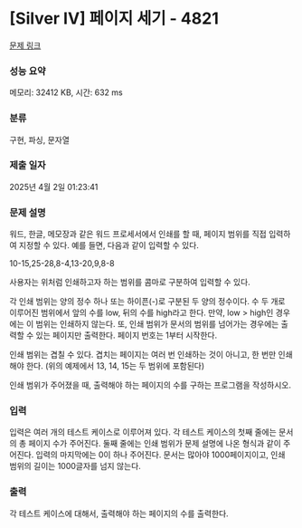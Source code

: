 # [Silver IV] 페이지 세기 - 4821 

[문제 링크](https://www.acmicpc.net/problem/4821) 

### 성능 요약

메모리: 32412 KB, 시간: 632 ms

### 분류

구현, 파싱, 문자열

### 제출 일자

2025년 4월 2일 01:23:41

### 문제 설명

<p>
	워드, 한글, 메모장과 같은 워드 프로세서에서 인쇄를 할 때, 페이지 범위를 직접 입력하여 지정할 수 있다. 예를 들면, 다음과 같이 입력할 수 있다.</p>

<p>
	10-15,25-28,8-4,13-20,9,8-8</p>

<p>
	사용자는 위처럼 인쇄하고자 하는 범위를 콤마로 구분하여 입력할 수 있다.</p>

<p>
	각 인쇄 범위는 양의 정수 하나 또는 하이픈(-)로 구분된 두 양의 정수이다. 수 두 개로 이루어진 범위에서 앞의 수를 low, 뒤의 수를 high라고 한다. 만약, low > high인 경우에는 이 범위는 인쇄하지 않는다. 또, 인쇄 범위가 문서의 범위를 넘어가는 경우에는 출력할 수 있는 페이지만 출력한다. 페이지 번호는 1부터 시작한다.</p>

<p>
	인쇄 범위는 겹칠 수 있다. 겹치는 페이지는 여러 번 인쇄하는 것이 아니고, 한 번만 인쇄해야 한다. (위의 예제에서 13, 14, 15는 두 범위에 포함된다)</p>

<p>
	인쇄 범위가 주어졌을 때, 출력해야 하는 페이지의 수를 구하는 프로그램을 작성하시오.</p>

### 입력 

 <p>
	입력은 여러 개의 테스트 케이스로 이루어져 있다. 각 테스트 케이스의 첫째 줄에는 문서의 총 페이지 수가 주어진다. 둘째 줄에는 인쇄 범위가 문제 설명에 나온 형식과 같이 주어진다. 입력의 마지막에는 0이 하나 주어진다. 문서는 많아야 1000페이지이고, 인쇄 범위의 길이는 1000글자를 넘지 않는다.</p>

### 출력 

 <p>
	각 테스트 케이스에 대해서, 출력해야 하는 페이지의 수를 출력한다.</p>


